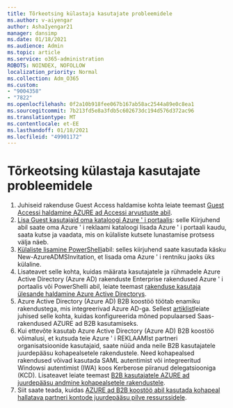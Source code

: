 ```yaml
---
title: Tõrkeotsing külastaja kasutajate probleemidele
ms.author: v-aiyengar
author: AshaIyengar21
manager: dansimp
ms.date: 01/18/2021
ms.audience: Admin
ms.topic: article
ms.service: o365-administration
ROBOTS: NOINDEX, NOFOLLOW
localization_priority: Normal
ms.collection: Adm_O365
ms.custom:
- "9004358"
- "7822"
ms.openlocfilehash: 0f2a10b918fee067b167ab58ac2544a89e0c8ea1
ms.sourcegitcommit: 7b213fd5e8a3fdb5c602673dc194d576d372ac96
ms.translationtype: MT
ms.contentlocale: et-EE
ms.lasthandoff: 01/18/2021
ms.locfileid: "49901172"
---
```

# <a name="troubleshoot-guest-user-issues"></a>Tõrkeotsing külastaja kasutajate probleemidele

1. Juhiseid rakenduse Guest Access haldamise kohta leiate teemast [Guest Accessi haldamine AZURE ad Accessi arvustuste abil](https://docs.microsoft.com/azure/active-directory/governance/manage-guest-access-with-access-reviews).
1. [Lisa Guest kasutajaid oma kataloogi Azure ' i portaalis](https://docs.microsoft.com/azure/active-directory/external-identities/b2b-quickstart-add-guest-users-portal): selle Kiirjuhend abil saate oma Azure ' i reklaami kataloogi lisada Azure ' i portaali kaudu, saata kutse ja vaadata, mis on külaliste kutsete lunastamise protsess välja näeb.
1. [Külaliste lisamine PowerShelli](https://docs.microsoft.com/azure/active-directory/external-identities/b2b-quickstart-invite-powershell)abil: selles kiirjuhend saate kasutada käsku New-AzureADMSInvitation, et lisada oma Azure ' i rentniku jaoks üks külaline.
1. Lisateavet selle kohta, kuidas määrata kasutajatele ja rühmadele Azure Active Directory (Azure AD) rakenduste Enterprise rakendused Azure ' i portaalis või PowerShelli abil, leiate teemast [rakenduse kasutaja ülesande haldamine Azure Active Directorys](https://docs.microsoft.com/azure/active-directory/manage-apps/assign-user-or-group-access-portal). 
1. Azure Active Directory (Azure AD) B2B koostöö töötab enamiku rakendustega, mis integreerivad Azure AD-ga. Sellest [artiklist](https://docs.microsoft.com/azure/active-directory/external-identities/configure-saas-apps)leiate juhised selle kohta, kuidas konfigureerida mõned populaarsed Saas-rakendused AZURE ad B2B kasutamiseks.
1. Kui ettevõte kasutab Azure Active Directory (Azure AD) B2B koostöö võimalusi, et kutsuda teie Azure ' i REKLAAMIst partneri organisatsioonide kasutajaid, saate nüüd anda neile B2B kasutajatele juurdepääsu kohapealsetele rakendustele. Need kohapealsed rakendused võivad kasutada SAML autentimist või integreeritud Windowsi autentimist (IWA) koos Kerberose piiranud delegatsiooniga (KCD). Lisateavet leiate teemast [B2B kasutajatele AZURE ad juurdepääsu andmine kohapealsetele rakendustele](https://docs.microsoft.com/azure/active-directory/external-identities/hybrid-cloud-to-on-premises).
1. Siit saate teada, kuidas [AZURE ad B2B koostöö abil kasutada kohapeal hallatava partneri kontode juurdepääsu pilve ressurssidele](https://docs.microsoft.com/azure/active-directory/external-identities/hybrid-on-premises-to-cloud).